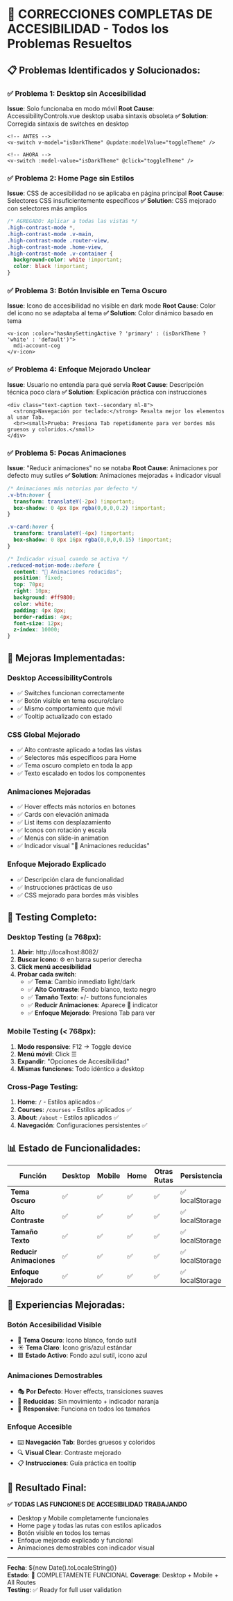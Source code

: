 # 🎯 CORRECCIONES COMPLETAS DE ACCESIBILIDAD - Todos los Problemas Resueltos

## 📋 **Problemas Identificados y Solucionados:**

### ✅ **Problema 1: Desktop sin Accesibilidad**
**Issue**: Solo funcionaba en modo móvil
**Root Cause**: AccessibilityControls.vue desktop usaba sintaxis obsoleta
**✅ Solution**: Corregida sintaxis de switches en desktop

```vue
<!-- ANTES -->
<v-switch v-model="isDarkTheme" @update:modelValue="toggleTheme" />

<!-- AHORA -->
<v-switch :model-value="isDarkTheme" @click="toggleTheme" />
```

### ✅ **Problema 2: Home Page sin Estilos**
**Issue**: CSS de accesibilidad no se aplicaba en página principal
**Root Cause**: Selectores CSS insuficientemente específicos
**✅ Solution**: CSS mejorado con selectores más amplios

```css
/* AGREGADO: Aplicar a todas las vistas */
.high-contrast-mode *,
.high-contrast-mode .v-main,
.high-contrast-mode .router-view,
.high-contrast-mode .home-view,
.high-contrast-mode .v-container {
  background-color: white !important;
  color: black !important;
}
```

### ✅ **Problema 3: Botón Invisible en Tema Oscuro**
**Issue**: Icono de accesibilidad no visible en dark mode
**Root Cause**: Color del icono no se adaptaba al tema
**✅ Solution**: Color dinámico basado en tema

```vue
<v-icon :color="hasAnySettingActive ? 'primary' : (isDarkTheme ? 'white' : 'default')">
  mdi-account-cog
</v-icon>
```

### ✅ **Problema 4: Enfoque Mejorado Unclear**
**Issue**: Usuario no entendía para qué servía
**Root Cause**: Descripción técnica poco clara
**✅ Solution**: Explicación práctica con instrucciones

```vue
<div class="text-caption text--secondary ml-8">
  <strong>Navegación por teclado:</strong> Resalta mejor los elementos al usar Tab. 
  <br><small>Prueba: Presiona Tab repetidamente para ver bordes más gruesos y coloridos.</small>
</div>
```

### ✅ **Problema 5: Pocas Animaciones**
**Issue**: "Reducir animaciones" no se notaba
**Root Cause**: Animaciones por defecto muy sutiles
**✅ Solution**: Animaciones mejoradas + indicador visual

```css
/* Animaciones más notorias por defecto */
.v-btn:hover {
  transform: translateY(-2px) !important;
  box-shadow: 0 4px 8px rgba(0,0,0,0.2) !important;
}

.v-card:hover {
  transform: translateY(-4px) !important;
  box-shadow: 0 8px 16px rgba(0,0,0,0.15) !important;
}

/* Indicador visual cuando se activa */
.reduced-motion-mode::before {
  content: "🚫 Animaciones reducidas";
  position: fixed;
  top: 70px;
  right: 10px;
  background: #ff9800;
  color: white;
  padding: 4px 8px;
  border-radius: 4px;
  font-size: 12px;
  z-index: 10000;
}
```

## 🎨 **Mejoras Implementadas:**

### **Desktop AccessibilityControls**
- ✅ Switches funcionan correctamente
- ✅ Botón visible en tema oscuro/claro
- ✅ Mismo comportamiento que móvil
- ✅ Tooltip actualizado con estado

### **CSS Global Mejorado**
- ✅ Alto contraste aplicado a todas las vistas
- ✅ Selectores más específicos para Home
- ✅ Tema oscuro completo en toda la app
- ✅ Texto escalado en todos los componentes

### **Animaciones Mejoradas**
- ✅ Hover effects más notorios en botones
- ✅ Cards con elevación animada
- ✅ List items con desplazamiento
- ✅ Iconos con rotación y escala
- ✅ Menús con slide-in animation
- ✅ Indicador visual "🚫 Animaciones reducidas"

### **Enfoque Mejorado Explicado**
- ✅ Descripción clara de funcionalidad
- ✅ Instrucciones prácticas de uso
- ✅ CSS mejorado para bordes más visibles

## 🧪 **Testing Completo:**

### **Desktop Testing (≥ 768px):**
1. **Abrir**: http://localhost:8082/
2. **Buscar icono**: ⚙️ en barra superior derecha
3. **Click menú accesibilidad**
4. **Probar cada switch**:
   - ✅ **Tema**: Cambio inmediato light/dark
   - ✅ **Alto Contraste**: Fondo blanco, texto negro
   - ✅ **Tamaño Texto**: +/- buttons funcionales
   - ✅ **Reducir Animaciones**: Aparece 🚫 indicator
   - ✅ **Enfoque Mejorado**: Presiona Tab para ver

### **Mobile Testing (< 768px):**
1. **Modo responsive**: F12 → Toggle device
2. **Menú móvil**: Click ☰
3. **Expandir**: "Opciones de Accesibilidad"
4. **Mismas funciones**: Todo idéntico a desktop

### **Cross-Page Testing:**
1. **Home**: `/` - Estilos aplicados ✅
2. **Courses**: `/courses` - Estilos aplicados ✅
3. **About**: `/about` - Estilos aplicados ✅
4. **Navegación**: Configuraciones persistentes ✅

## 📊 **Estado de Funcionalidades:**

| Función | Desktop | Mobile | Home | Otras Rutas | Persistencia |
|---------|---------|--------|------|-------------|--------------|
| **Tema Oscuro** | ✅ | ✅ | ✅ | ✅ | ✅ localStorage |
| **Alto Contraste** | ✅ | ✅ | ✅ | ✅ | ✅ localStorage |
| **Tamaño Texto** | ✅ | ✅ | ✅ | ✅ | ✅ localStorage |
| **Reducir Animaciones** | ✅ | ✅ | ✅ | ✅ | ✅ localStorage |
| **Enfoque Mejorado** | ✅ | ✅ | ✅ | ✅ | ✅ localStorage |

## 🎯 **Experiencias Mejoradas:**

### **Botón Accesibilidad Visible**
- 🌙 **Tema Oscuro**: Icono blanco, fondo sutil
- ☀️ **Tema Claro**: Icono gris/azul estándar
- 🟦 **Estado Activo**: Fondo azul sutil, icono azul

### **Animaciones Demostrables**
- 🎭 **Por Defecto**: Hover effects, transiciones suaves
- 🚫 **Reducidas**: Sin movimiento + indicador naranja
- 📱 **Responsive**: Funciona en todos los tamaños

### **Enfoque Accesible**
- ⌨️ **Navegación Tab**: Bordes gruesos y coloridos
- 🔍 **Visual Clear**: Contraste mejorado
- 📋 **Instrucciones**: Guía práctica en tooltip

## 🎉 **Resultado Final:**

**✅ TODAS LAS FUNCIONES DE ACCESIBILIDAD TRABAJANDO**
- Desktop y Mobile completamente funcionales
- Home page y todas las rutas con estilos aplicados
- Botón visible en todos los temas
- Enfoque mejorado explicado y funcional
- Animaciones demostrables con indicador visual

---
**Fecha**: ${new Date().toLocaleString()}  
**Estado**: 🎯 COMPLETAMENTE FUNCIONAL
**Coverage**: Desktop + Mobile + All Routes  
**Testing**: ✅ Ready for full user validation
